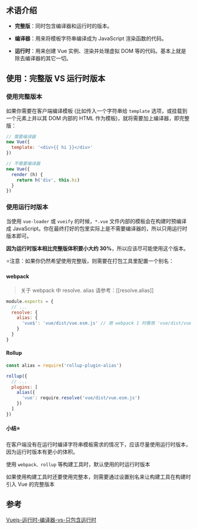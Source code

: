 
## 术语介绍

- **完整版**：同时包含编译器和运行时的版本。
    
- **编译器**：用来将模板字符串编译成为 JavaScript 渲染函数的代码。
    
- **运行时**：用来创建 Vue 实例、渲染并处理虚拟 DOM 等的代码。基本上就是除去编译器的其它一切。

## 使用：完整版 VS 运行时版本

### 使用完整版本

如果你需要在客户端编译模板 (比如传入一个字符串给 `template` 选项，或挂载到一个元素上并以其 DOM 内部的 HTML 作为模板)，就将需要加上编译器，即完整版：

```js
// 需要编译器
new Vue({
  template: '<div>{{ hi }}</div>'
})

// 不需要编译器
new Vue({
  render (h) {
    return h('div', this.hi)
  }
})
```

### 使用运行时版本

当使用 `vue-loader` 或 `vueify` 的时候，`*.vue` 文件内部的模板会在构建时预编译成 JavaScript。你在最终打好的包里实际上是不需要编译器的，所以只用运行时版本即可。

**因为运行时版本相比完整版体积要小大约 30%**，所以应该尽可能使用这个版本。

⭐注意：如果你仍然希望使用完整版，则需要在打包工具里配置一个别名：
#### webpack

> 关于 webpack 中 resolve. alias 请参考：[[resolve.alias]]

```js
module.exports = {
  // ...
  resolve: {
    alias: {
      'vue$': 'vue/dist/vue.esm.js' // 用 webpack 1 时需用 'vue/dist/vue.common.js'
    }
  }
}
```

#### Rollup

```js
const alias = require('rollup-plugin-alias')

rollup({
  // ...
  plugins: [
    alias({
      'vue': require.resolve('vue/dist/vue.esm.js')
    })
  ]
})
```

#### 小结⭐

在客户端没有在运行时编译字符串模板需求的情况下，应该尽量使用运行时版本，因为运行时版本有更小的体积。

使用 `webpack、rollup` 等构建工具时，默认使用的时运行时版本

如果使用构建工具时还要使用完整本，则需要通过设置别名来让构建工具在构建时引入 Vue 的完整版本
## 参考

[Vuejs-运行时-编译器-vs-只包含运行时](https://v2.cn.vuejs.org/v2/guide/installation.html#%E8%BF%90%E8%A1%8C%E6%97%B6-%E7%BC%96%E8%AF%91%E5%99%A8-vs-%E5%8F%AA%E5%8C%85%E5%90%AB%E8%BF%90%E8%A1%8C%E6%97%B6)